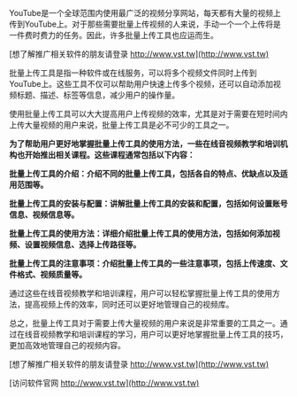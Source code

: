 YouTube是一个全球范围内使用最广泛的视频分享网站，每天都有大量的视频上传到YouTube上。对于那些需要批量上传视频的人来说，手动一个一个上传将是一件费时费力的任务。因此，许多批量上传工具也应运而生。

[想了解推广相关软件的朋友请登录 http://www.vst.tw](http://www.vst.tw)

批量上传工具是指一种软件或在线服务，可以将多个视频文件同时上传到YouTube上。这些工具不仅可以帮助用户快速上传多个视频，还可以自动添加视频标题、描述、标签等信息，减少用户的操作量。

使用批量上传工具可以大大提高用户上传视频的效率，尤其是对于需要在短时间内上传大量视频的用户来说，批量上传工具是必不可少的工具之一。

**为了帮助用户更好地掌握批量上传工具的使用方法，一些在线音视频教学和培训机构也开始推出相关课程。这些课程通常包括以下内容：**

**批量上传工具的介绍：介绍不同的批量上传工具，包括各自的特点、优缺点以及适用范围等。**

**批量上传工具的安装与配置：讲解批量上传工具的安装和配置，包括如何设置账号信息、视频信息等。**

**批量上传工具的使用方法：详细介绍批量上传工具的使用方法，包括如何添加视频、设置视频信息、选择上传路径等。**

**批量上传工具的注意事项：介绍批量上传工具的一些注意事项，包括上传速度、文件格式、视频质量等。**

通过这些在线音视频教学和培训课程，用户可以轻松掌握批量上传工具的使用方法，提高视频上传的效率，同时还可以更好地管理自己的视频库。

总之，批量上传工具对于需要上传大量视频的用户来说是非常重要的工具之一。通过在线音视频教学和培训课程的学习，用户可以更好地掌握批量上传工具的技巧，更加高效地管理自己的视频内容。

[想了解推广相关软件的朋友请登录 http://www.vst.tw](http://www.vst.tw)


[访问软件官网 http://www.vst.tw](http://www.vst.tw)
